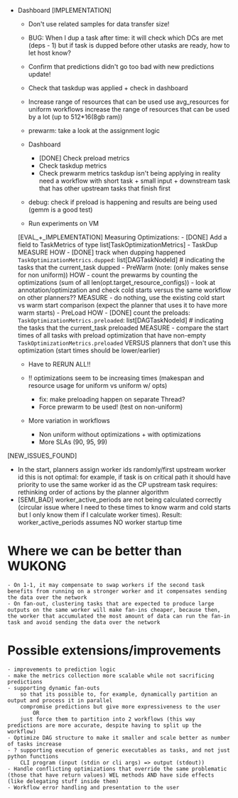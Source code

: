 - Dashboard
    [IMPLEMENTATION]
    - Don't use related samples for data transfer size!
    - BUG: When I dup a task after time: it will check which DCs are met (deps - 1)
        but if task is dupped before other utasks are ready, how to let host know?

    - Confirm that predictions didn't go too bad with new predictions update!
    - Check that taskdup was applied + check in dashboard
    - Increase range of resources that can be used
        use avg_resources for uniform workflows
        increase the range of resources that can be used by a lot (up to 512*16(8gb ram))
    
    - prewarm: take a look at the assignment logic

    - Dashboard
        - [DONE] Check preload metrics
        - Check taskdup metrics
        - Check prewarm metrics
            taskdup isn't being applying in reality
            need a workflow with short task + small input + downstream task that has other upstream tasks that finish first
    - debug: check if preload is happening and results are being used (gemm is a good test)
    - Run experiments on VM

    [EVAL_+_IMPLEMENTATION] Measuring Optimizations:
        - [DONE] Add a field to TaskMetrics of type list[TaskOptimizationMetrics]
        - TaskDup
            MEASURE 
            HOW
            - [DONE] track when dupping happened
                `TaskOptimizationMetrics.dupped`: list[DAGTaskNodeId] # indicating the tasks that the current_task dupped
        - PreWarm (note: (only makes sense for non uniform))
            HOW
            - count the prewarms by counting the optimizations (sum of all len(opt.target_resource_configs))
            - look at annotation/optimization and check cold starts versus the same workflow on other planners??
            MEASURE
            - do nothing, use the existing cold start vs warm start comparison (expect the planner that uses it to have more warm starts)
        - PreLoad
            HOW
            - [DONE] count the preloads: `TaskOptimizationMetrics.preloaded`: list[DAGTaskNodeId] # indicating the tasks that the current_task preloaded
            MEASURE
            - compare the start times of all tasks with preload optimization that have non-empty `TaskOptimizationMetrics.preloaded` VERSUS planners that don't use this optimization (start times should be lower/earlier)

    - Have to RERUN ALL!!
    - !! optimizations seem to be increasing times (makespan and resource usage for uniform vs uniform w/ opts)
        - fix: make preloading happen on separate Thread?
        - Force prewarm to be used! (test on non-uniform)
    
    - More variation in workflows
        - Non uniform without optimizations + with optimizations
        - More SLAs (90, 95, 99)

[NEW_ISSUES_FOUND]
- In the start, planners assign worker ids randomly/first upstream worker id
    this is not optimal: for example, if task is on critical path it should have priority to use the same worker id as the CP upstream task
    requires: rethinking order of actions by the planner algorithm
- [SEMI_BAD] worker_active_periods are not being calculated correctly (circular issue where I need to these times to know warm and cold starts but I only know them if I calculate worker times). Result: worker_active_periods assumes NO worker startup time

# Where we can be better than WUKONG
    - On 1-1, it may compensate to swap workers if the second task benefits from running on a stronger worker and it compensates sending the data over the network
    - On fan-out, clustering tasks that are expected to produce large outputs on the same worker will make fan-ins cheaper, because then, the worker that accumulated the most amount of data can run the fan-in task and avoid sending the data over the network

# Possible extensions/improvements
    - improvements to prediction logic
    - make the metrics collection more scalable while not sacrificing predictions
    - supporting dynamic fan-outs
        so that its possible to, for example, dynamically partition an output and process it in parallel
        compromise predictions but give more expressiveness to the user 
            OR
        just force them to partition into 2 workflows (this way predictions are more accurate, despite having to split up the workflow)
    - Optimize DAG structure to make it smaller and scale better as number of tasks increase
    - ? supporting execution of generic executables as tasks, and not just python functions
        CLI program (input (stdin or cli args) => output (stdout))
    - Handle conflicting optimizations that override the same problematic (those that have return values) WEL methods AND have side effects (like delegating stuff inside them)
    - Workflow error handling and presentation to the user